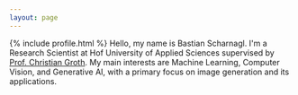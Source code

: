 ```yaml
---
layout: page
---
```


{% include profile.html %}
Hello, my name is Bastian Scharnagl. 
I'm a Research Scientist at Hof University of Applied Sciences supervised by [Prof. Christian Groth](https://www.iisys.de/profile/christian-groth/). 
My main interests are Machine Learning, Computer Vision, and Generative AI, with a primary focus on image generation and its applications.


